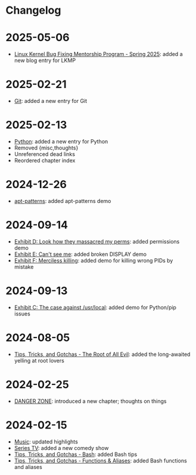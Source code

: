 # Changelog

2025-05-06
==========

- [Linux Kernel Bug Fixing Mentorship Program - Spring 2025](blog/lkmp.md): added a new blog entry for LKMP

2025-02-21
==========

- [Git](tips/git.md): added a new entry for Git

2025-02-13
==========

- [Python](tips/python.md): added a new entry for Python
- Removed {misc,thoughts}
- Unreferenced dead links
- Reordered chapter index

2024-12-26
==========

- [apt-patterns](tips/apt-patterns.md): added apt-patterns demo

2024-09-14
==========

- [Exhibit D: Look how they massacred my perms](tips/root-ex-d.md): added permissions demo
- [Exhibit E: Can't see me](tips/root-ex-e.md): added broken DISPLAY demo
- [Exhibit F: Merciless killing](tips/root-ex-f.md): added demo for killing wrong PIDs by mistake

2024-09-13
==========

- [Exhibit C: The case against /usr/local](tips/root-ex-c.md): added demo for Python/pip issues

2024-08-05
==========

- [Tips, Tricks, and Gotchas - The Root of All Evil](tips/root.md): added the long-awaited yelling at root lovers

2024-02-25
==========

- [DANGER ZONE](): introduced a new chapter; thoughts on things

2024-02-15
==========

- [Music](): updated highlights
- [Series TV](): added a new comedy show
- [Tips, Tricks, and Gotchas - Bash](tips/bash.md): added Bash tips
- [Tips, Tricks, and Gotchas - Functions & Aliases](tips/func-alias.md): added Bash functions and aliases

